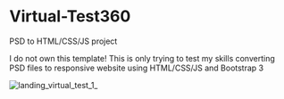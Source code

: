 # Virtual-Test360
PSD to HTML/CSS/JS project 

I do not own this template! This is only trying to test my skills converting PSD files to responsive website using HTML/CSS/JS and Bootstrap 3 

![landing_virtual_test_1_](https://user-images.githubusercontent.com/25196150/36693122-8dc5efe6-1b3a-11e8-887f-d908429f5067.png)
